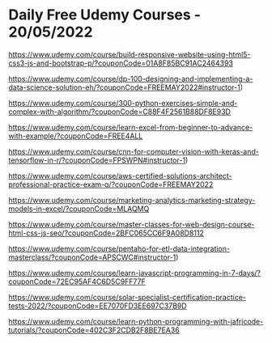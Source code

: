 # Daily Free Udemy Courses - 20/05/2022

https://www.udemy.com/course/build-responsive-website-using-html5-css3-js-and-bootstrap-p/?couponCode=01A8F85BC91AC2464393
https://www.udemy.com/course/dp-100-designing-and-implementing-a-data-science-solution-eh/?couponCode=FREEMAY2022#instructor-1)
https://www.udemy.com/course/300-python-exercises-simple-and-complex-with-algorithm/?couponCode=C88F4F2561B88DF8E93D
https://www.udemy.com/course/learn-excel-from-beginner-to-advance-with-example/?couponCode=FREE4ALL
https://www.udemy.com/course/cnn-for-computer-vision-with-keras-and-tensorflow-in-r/?couponCode=FPSWPN#instructor-1)
https://www.udemy.com/course/aws-certified-solutions-architect-professional-practice-exam-q/?couponCode=FREEMAY2022
https://www.udemy.com/course/marketing-analytics-marketing-strategy-models-in-excel/?couponCode=MLAQMQ
https://www.udemy.com/course/master-classes-for-web-design-course-html-css-js-seo/?couponCode=2BFC065CC6F9A08D8112
https://www.udemy.com/course/pentaho-for-etl-data-integration-masterclass/?couponCode=APSCWC#instructor-1)
https://www.udemy.com/course/learn-javascript-programming-in-7-days/?couponCode=72EC95AF4C6D5C9FF77F
https://www.udemy.com/course/solar-specialist-certification-practice-tests-2022/?couponCode=EE7070FD3EE697C37B9D
https://www.udemy.com/course/learn-python-programming-with-jafricode-tutorials/?couponCode=402C3F2CDB2F8BE7EA36
